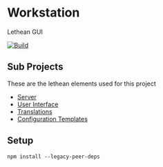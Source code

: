 # Workstation

Lethean GUI

[![Build](https://github.com/letheanVPN/workstation/actions/workflows/build.yml/badge.svg)](https://github.com/letheanVPN/workstation/actions/workflows/build.yml)

## Sub Projects
These are the lethean elements used for this project
- [Server](https://github.com/letheanVPN/server)
- [User Interface](https://github.com/letheanVPN/gui-interface)
- [Translations](https://github.com/letheanVPN/i18n)
- [Configuration Templates](https://github.com/letheanVPN/config-templates)

## Setup

```shell
npm install --legacy-peer-deps
```